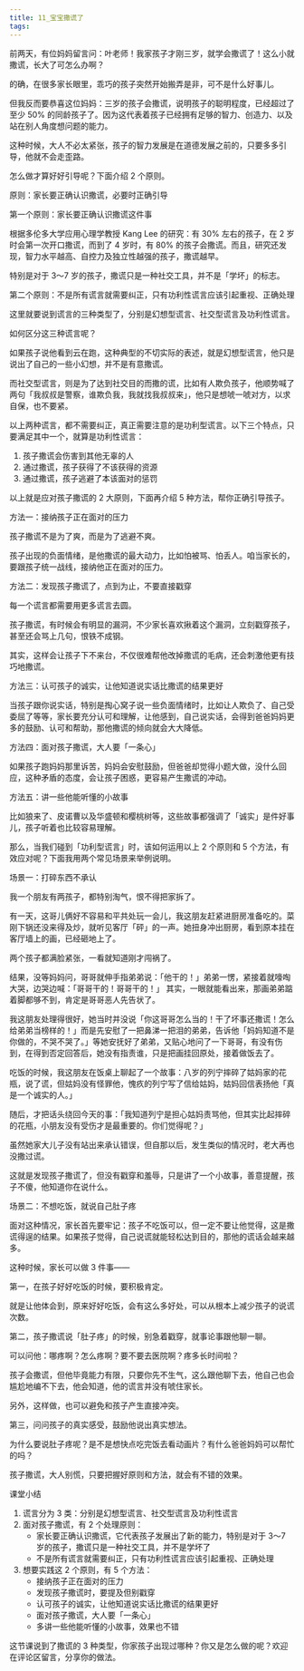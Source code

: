 ```yaml
---
title: 11_宝宝撒谎了
tags: 
---
```


前两天，有位妈妈留言问：叶老师！我家孩子才刚三岁，就学会撒谎了！这么小就撒谎，长大了可怎么办啊？

的确，在很多家长眼里，乖巧的孩子突然开始搬弄是非，可不是什么好事儿。

但我反而要恭喜这位妈妈：三岁的孩子会撒谎，说明孩子的聪明程度，已经超过了至少 50% 的同龄孩子了。因为这代表着孩子已经拥有足够的智力、创造力、以及站在别人角度想问题的能力。

这种时候，大人不必太紧张，孩子的智力发展是在道德发展之前的，只要多多引导，他就不会走歪路。

怎么做才算好好引导呢？下面介绍 2 个原则。

原则：家长要正确认识撒谎，必要时正确引导



第一个原则：家长要正确认识撒谎这件事

根据多伦多大学应用心理学教授 Kang Lee 的研究：有 30% 左右的孩子，在 2 岁时会第一次开口撒谎，而到了 4 岁时，有 80% 的孩子会撒谎。而且，研究还发现，智力水平越高、自控力及独立性越强的孩子，撒谎越早。

特别是对于 3～7 岁的孩子，撒谎只是一种社交工具，并不是「学坏」的标志。

第二个原则：不是所有谎言就需要纠正，只有功利性谎言应该引起重视、正确处理

这里就要说到谎言的三种类型了，分别是幻想型谎言、社交型谎言及功利性谎言。

如何区分这三种谎言呢？

如果孩子说他看到云在跑，这种典型的不切实际的表述，就是幻想型谎言，他只是说出了自己的一些小幻想，并不是有意撒谎。

而社交型谎言，则是为了达到社交目的而撒的谎，比如有人欺负孩子，他顺势喊了两句「我叔叔是警察，谁欺负我，我就找我叔叔来」，他只是想唬一唬对方，以求自保，也不要紧。

以上两种谎言，都不需要纠正，真正需要注意的是功利型谎言。以下三个特点，只要满足其中一个，就算是功利性谎言：

1. 孩子撒谎会伤害到其他无辜的人
2. 通过撒谎，孩子获得了不该获得的资源
3. 通过撒谎，孩子逃避了本该面对的惩罚

以上就是应对孩子撒谎的 2 大原则，下面再介绍 5 种方法，帮你正确引导孩子。

方法一：接纳孩子正在面对的压力

孩子撒谎不是为了爽，而是为了逃避不爽。

孩子出现的负面情绪，是他撒谎的最大动力，比如怕被骂、怕丢人。咱当家长的，要跟孩子统一战线，接纳他正在面对的压力。

方法二：发现孩子撒谎了，点到为止，不要直接戳穿



每一个谎言都需要用更多谎言去圆。

孩子撒谎，有时候会有明显的漏洞，不少家长喜欢揪着这个漏洞，立刻戳穿孩子，甚至还会骂上几句，恨铁不成钢。

其实，这样会让孩子下不来台，不仅很难帮他改掉撒谎的毛病，还会刺激他更有技巧地撒谎。

方法三：认可孩子的诚实，让他知道说实话比撒谎的结果更好

当孩子跟你说实话，特别是掏心窝子说一些负面情绪时，比如让人欺负了、自己受委屈了等等，家长要充分认可和理解，让他感到，自己说实话，会得到爸爸妈妈更多的鼓励、认可和帮助，那他撒谎的倾向就会大大降低。

方法四：面对孩子撒谎，大人要「一条心」

如果孩子跑妈妈那里诉苦，妈妈会安慰鼓励，但爸爸却觉得小题大做，没什么回应，这种矛盾的态度，会让孩子困惑，更容易产生撒谎的冲动。

方法五：讲一些他能听懂的小故事

比如狼来了、皮诺曹以及华盛顿和樱桃树等，这些故事都强调了「诚实」是件好事儿，孩子听着也比较容易理解。

那么，当我们碰到「功利型谎言」时，该如何运用以上 2 个原则和 5 个方法，有效应对呢？下面我用两个常见场景来举例说明。

场景一：打碎东西不承认

我一个朋友有两孩子，都特别淘气，恨不得把家拆了。

有一天，这哥儿俩好不容易和平共处玩一会儿，我这朋友赶紧进厨房准备吃的。菜刚下锅还没来得及炒，就听见客厅「砰」的一声。她扭身冲出厨房，看到原本挂在客厅墙上的画，已经砸地上了。

两个孩子都满脸紧张，一看就知道刚才闯祸了。

结果，没等妈妈问，哥哥就伸手指弟弟说：「他干的！」弟弟一愣，紧接着就嚎啕大哭，边哭边喊：「哥哥干的！哥哥干的！」
其实，一眼就能看出来，那画弟弟踮着脚都够不到，肯定是哥哥恶人先告状了。

我这朋友处理得很好，她当时并没说「你这哥哥怎么当的！干了坏事还撒谎！怎么给弟弟当榜样的！」而是先安慰了一把鼻涕一把泪的弟弟，告诉他「妈妈知道不是你做的，不哭不哭了。」等她安抚好了弟弟，又贴心地问了一下哥哥，有没有伤到，在得到否定回答后，她没有指责谁，只是把画挂回原处，接着做饭去了。

吃饭的时候，我这朋友在饭桌上聊起了一个故事：八岁的列宁摔碎了姑妈家的花瓶，说了谎，但姑妈没有怪罪他，愧疚的列宁写了信给姑妈，姑妈回信表扬他「真是一个诚实的人。」

随后，才把话头绕回今天的事：「我知道列宁是担心姑妈责骂他，但其实比起摔碎的花瓶，小朋友没有受伤才是最重要的。你们觉得呢？」

虽然她家大儿子没有站出来承认错误，但自那以后，发生类似的情况时，老大再也没撒过谎。

这就是发现孩子撒谎了，但没有戳穿和羞辱，只是讲了一个小故事，善意提醒，孩子不傻，他知道你在说什么。

场景二：不想吃饭，就说自己肚子疼



面对这种情况，家长首先要牢记：孩子不吃饭可以，但一定不要让他觉得，这是撒谎得逞的结果。如果孩子觉得，自己说谎就能轻松达到目的，那他的谎话会越来越多。

这种时候，家长可以做 3 件事——

第一，在孩子好好吃饭的时候，要积极肯定。

就是让他体会到，原来好好吃饭，会有这么多好处，可以从根本上减少孩子的说谎次数。

第二，孩子撒谎说「肚子疼」的时候，别急着戳穿，就事论事跟他聊一聊。

可以问他：哪疼啊？怎么疼啊？要不要去医院啊？疼多长时间啦？

孩子会撒谎，但他毕竟能力有限，只要你先不生气，这么跟他聊下去，他自己也会尴尬地编不下去，他会知道，他的谎言并没有唬住家长。

另外，这样做，也可以避免和孩子产生直接冲突。

第三，问问孩子的真实感受，鼓励他说出真实想法。

为什么要说肚子疼呢？是不是想快点吃完饭去看动画片？有什么爸爸妈妈可以帮忙的吗？

孩子撒谎，大人别慌，只要把握好原则和方法，就会有不错的效果。

课堂小结

1. 谎言分为 3 类：分别是幻想型谎言、社交型谎言及功利性谎言
2.  面对孩子撒谎，有 2 个处理原则：
	- 家长要正确认识撒谎，它代表孩子发展出了新的能力，特别是对于 3～7 岁的孩子，撒谎只是一种社交工具，并不是学坏了
	- 不是所有谎言就需要纠正，只有功利性谎言应该引起重视、正确处理
3.  想要实践这 2 个原则，有 5 个方法：
	- 接纳孩子正在面对的压力
	- 发现孩子撒谎时，要提及但别戳穿
	- 认可孩子的诚实，让他知道说实话比撒谎的结果更好
	- 面对孩子撒谎，大人要「一条心」
	- 多讲一些他能听懂的小故事，效果也不错

这节课说到了撒谎的 3 种类型，你家孩子出现过哪种？你又是怎么做的呢？欢迎在评论区留言，分享你的做法。
